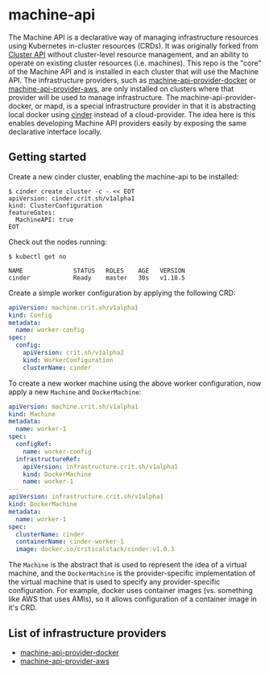 # machine-api

The Machine API is a declarative way of managing infrastructure resources using Kubernetes in-cluster resources (CRDs). It was originally forked from [Cluster API](https://github.com/kubernetes-sigs/cluster-api) without cluster-level resource management, and an ability to operate on existing cluster resources (i.e. machines). This repo is the "core" of the Machine API and is installed in each cluster that will use the Machine API. The infrastructure providers, such as [machine-api-provider-docker](https://github.com/criticalstack/machine-api-provider-docker) or [machine-api-provider-aws](https://github.com/criticalstack/machine-api-provider-aws), are only installed on clusters where that provider will be used to manage infrastructure. The machine-api-provider-docker, or mapd, is a special infrastructure provider in that it is abstracting local docker using [cinder](https://docs.crit.sh/cinder-guide/what-is-cinder.html) instead of a cloud-provider. The idea here is this enables developing Machine API providers easily by exposing the same declarative interface locally.


## Getting started


Create a new cinder cluster, enabling the machine-api to be installed:

```shell
$ cinder create cluster -c - << EOT
apiVersion: cinder.crit.sh/v1alpha1
kind: ClusterConfiguration
featureGates:
  MachineAPI: true
EOT
```

Check out the nodes running:

```shell
$ kubectl get no

NAME              STATUS   ROLES    AGE   VERSION
cinder            Ready    master   30s   v1.18.5
```


Create a simple worker configuration by applying the following CRD:

```yaml
apiVersion: machine.crit.sh/v1alpha1
kind: Config
metadata:
  name: worker-config
spec:
  config:
    apiVersion: crit.sh/v1alpha2
    kind: WorkerConfiguration
    clusterName: cinder
```

To create a new worker machine using the above worker configuration, now apply a new `Machine` and `DockerMachine`:

```yaml
apiVersion: machine.crit.sh/v1alpha1
kind: Machine
metadata:
  name: worker-1
spec:
  configRef:
    name: worker-config
  infrastructureRef:
    apiVersion: infrastructure.crit.sh/v1alpha1
    kind: DockerMachine
    name: worker-1
---
apiVersion: infrastructure.crit.sh/v1alpha1
kind: DockerMachine
metadata:
  name: worker-1
spec:
  clusterName: cinder
  containerName: cinder-worker-1
  image: docker.io/criticalstack/cinder:v1.0.3
```

The `Machine` is the abstract that is used to represent the idea of a virtual machine, and the `DockerMachine` is the provider-specific implementation of the virtual machine that is used to specify any provider-specific configuration. For example, docker uses container images (vs. something like AWS that uses AMIs), so it allows configuration of a container image in it's CRD.


## List of infrastructure providers

* [machine-api-provider-docker](https://github.com/criticalstack/machine-api-provider-docker)
* [machine-api-provider-aws](https://github.com/criticalstack/machine-api-provider-aws)
